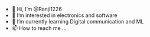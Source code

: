 - 👋 Hi, I’m @Ranji1226
- 👀 I’m interested in electronics and software
- 🌱 I’m currently learning Digital communication and ML
- 📫 How to reach me ...

<!---
Ranji1226/Ranji1226 is a ✨ special ✨ repository because its `README.md` (this file) appears on your GitHub profile.
You can click the Preview link to take a look at your changes.
--->
